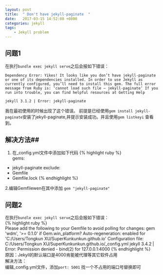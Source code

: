 ```yaml
---
layout: post
title:  " Don't have jekyll-paginate  "
date:   2017-03-15 14:52:08 +0800
categories: jekyll
tags:
    - Jekyll problem
---
```


## 问题1 ##
在执行`bundle exec jekyll serve`之后会报如下错误：

    Dependency Error: Yikes! It looks like you don’t have jekyll-paginate    
    or one of its dependencies installed. In order to use Jekyll as currently configured, you’ll need to install this gem. The full error message from Ruby is: ‘cannot load such file – jekyll-paginate’ If you run into trouble, you can find helpful resources at Getting Help

    jekyll 3.1.2 | Error: jekyll-paginate
我在最初使用的时候出现了这个错误。
前提是已经使用`gem install jekyll-paginate`安装了jekyll-paginate,并提示安装成功。并且使用`gem listkeyi` 查看到。
## 解决方法##
1. 在_config.yml文件中添加如下代码
{% highlight ruby %}   
gems: 
  - jekyll-paginate
exclude:
  - Gemfile
  - Gemfile.lock
 {% endhighlight %}

2.编辑Gemfilewen在其中添加 
`gem "jekyll-paginate"`

## 问题2 ##
在执行`bundle exec jekyll serve`之后会报如下错误：   
{% highlight ruby %}   
      Please add the following to your Gemfile to avoid polling for changes: 
    gem 'wdm', '>= 0.1.0' if Gem.win_platform?
     Auto-regeneration: enabled for 'C:/Users/Tongkun XU/SuperKunkunkun.github.io'
    Configuration file: C:/Users/Tongkun XU/SuperKunkunkun.github.io/_config.yml
    jekyll 3.4.2 | Error:  Permission denied - bind(2) for 127.0.0.1:4000
{% endhighlight %}   
原因：Jekyll的默认端口是4000肯能被代理等其它软件占用   
解决方法：    
编辑_config.yml文件，添加`port: 5001` 找一个不占用的端口号替换即可
